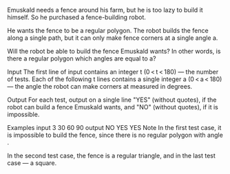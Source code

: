 Emuskald needs a fence around his farm, but he is too lazy to build it himself. So he purchased a fence-building robot.

He wants the fence to be a regular polygon. The robot builds the fence along a single path, but it can only make fence corners at a single angle a.

Will the robot be able to build the fence Emuskald wants? In other words, is there a regular polygon which angles are equal to a?

Input
The first line of input contains an integer t (0 < t < 180) — the number of tests. Each of the following t lines contains a single integer a (0 < a < 180) — the angle the robot can make corners at measured in degrees.

Output
For each test, output on a single line "YES" (without quotes), if the robot can build a fence Emuskald wants, and "NO" (without quotes), if it is impossible.

Examples
input
3
30
60
90
output
NO
YES
YES
Note
In the first test case, it is impossible to build the fence, since there is no regular polygon with angle .

In the second test case, the fence is a regular triangle, and in the last test case — a square.